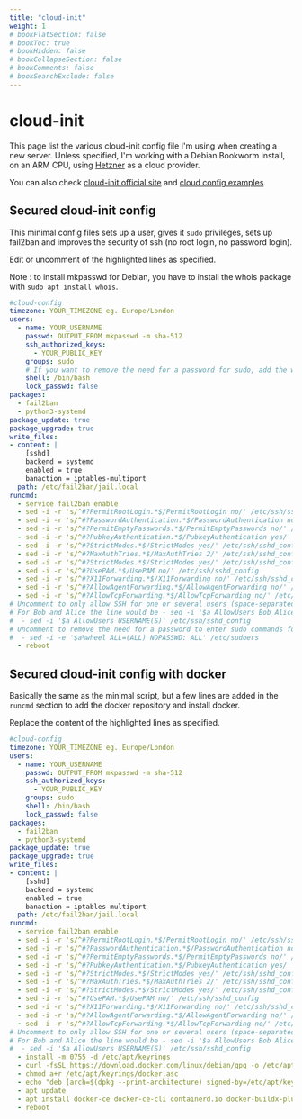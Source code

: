 ```yaml
---
title: "cloud-init"
weight: 1
# bookFlatSection: false
# bookToc: true
# bookHidden: false
# bookCollapseSection: false
# bookComments: false
# bookSearchExclude: false
---
```


# cloud-init

This page list the various cloud-init config file I'm using when creating a new server. Unless specified, I'm working with a Debian Bookworm install, on an ARM CPU, using [Hetzner](https://www.hetzner.com/) as a cloud provider.

You can also check [cloud-init official site](https://cloud-init.io/) and [cloud config examples](https://cloudinit.readthedocs.io/en/latest/reference/examples.html).

## Secured cloud-init config

This minimal config files sets up a user, gives it `sudo` privileges, sets up fail2ban and improves the security of ssh (no root login, no password login).

Edit or uncomment of the highlighted lines as specified.

Note : to install mkpasswd for Debian, you have to install the whois package with `sudo apt install whois`.

```yml {hl_lines=[2,4,5,7,39,41] style=emacs}
#cloud-config
timezone: YOUR_TIMEZONE eg. Europe/London 
users:
  - name: YOUR_USERNAME
    passwd: OUTPUT_FROM mkpasswd -m sha-512
    ssh_authorized_keys:
      - YOUR_PUBLIC_KEY
    groups: sudo 
    # If you want to remove the need for a password for sudo, add the wheel group as such : groups: sudo, wheel
    shell: /bin/bash
    lock_passwd: false
packages:
  - fail2ban
  - python3-systemd
package_update: true
package_upgrade: true
write_files:
- content: |
    [sshd]
    backend = systemd
    enabled = true
    banaction = iptables-multiport
  path: /etc/fail2ban/jail.local
runcmd:
  - service fail2ban enable
  - sed -i -r 's/^#?PermitRootLogin.*$/PermitRootLogin no/' /etc/ssh/sshd_config
  - sed -i -r 's/^#?PasswordAuthentication.*$/PasswordAuthentication no/' /etc/ssh/sshd_config 
  - sed -i -r 's/^#?PermitEmptyPasswords.*$/PermitEmptyPasswords no/' /etc/ssh/sshd_config 
  - sed -i -r 's/^#?PubkeyAuthentication.*$/PubkeyAuthentication yes/' /etc/ssh/sshd_config  
  - sed -i -r 's/^#?StrictModes.*$/StrictModes yes/' /etc/ssh/sshd_config 
  - sed -i -r 's/^#?MaxAuthTries.*$/MaxAuthTries 2/' /etc/ssh/sshd_config 
  - sed -i -r 's/^#?StrictModes.*$/StrictModes yes/' /etc/ssh/sshd_config 
  - sed -i -r 's/^#?UsePAM.*$/UsePAM no/' /etc/ssh/sshd_config  
  - sed -i -r 's/^#?X11Forwarding.*$/X11Forwarding no/' /etc/ssh/sshd_config    
  - sed -i -r 's/^#?AllowAgentForwarding.*$/AllowAgentForwarding no/' /etc/ssh/sshd_config    
  - sed -i -r 's/^#?AllowTcpForwarding.*$/AllowTcpForwarding no/' /etc/ssh/sshd_config    
# Uncomment to only allow SSH for one or several users (space-separated)
# For Bob and Alice the line would be - sed -i '$a AllowUsers Bob Alice' /etc/ssh/sshd_config 
#  - sed -i '$a AllowUsers USERNAME(S)' /etc/ssh/sshd_config 
# Uncomment to remove the need for a password to enter sudo commands for the wheel group 
#  - sed -i -e '$a%wheel ALL=(ALL) NOPASSWD: ALL' /etc/sudoers
  - reboot
```

## Secured cloud-init config with docker

Basically the same as the minimal script, but a few lines are added in the ```runcmd``` section to add the docker repository and install docker.

Replace the content of the highlighted lines as specified.

```yml {hl_lines=[2,4,5,7,38] style=emacs}
#cloud-config
timezone: YOUR_TIMEZONE eg. Europe/London 
users:
  - name: YOUR_USERNAME
    passwd: OUTPUT_FROM mkpasswd -m sha-512
    ssh_authorized_keys:
      - YOUR_PUBLIC_KEY
    groups: sudo
    shell: /bin/bash
    lock_passwd: false
packages:
  - fail2ban
  - python3-systemd
package_update: true
package_upgrade: true
write_files:
- content: |
    [sshd]
    backend = systemd
    enabled = true
    banaction = iptables-multiport
  path: /etc/fail2ban/jail.local
runcmd:
  - service fail2ban enable
  - sed -i -r 's/^#?PermitRootLogin.*$/PermitRootLogin no/' /etc/ssh/sshd_config
  - sed -i -r 's/^#?PasswordAuthentication.*$/PasswordAuthentication no/' /etc/ssh/sshd_config 
  - sed -i -r 's/^#?PermitEmptyPasswords.*$/PermitEmptyPasswords no/' /etc/ssh/sshd_config 
  - sed -i -r 's/^#?PubkeyAuthentication.*$/PubkeyAuthentication yes/' /etc/ssh/sshd_config  
  - sed -i -r 's/^#?StrictModes.*$/StrictModes yes/' /etc/ssh/sshd_config 
  - sed -i -r 's/^#?MaxAuthTries.*$/MaxAuthTries 2/' /etc/ssh/sshd_config 
  - sed -i -r 's/^#?StrictModes.*$/StrictModes yes/' /etc/ssh/sshd_config 
  - sed -i -r 's/^#?UsePAM.*$/UsePAM no/' /etc/ssh/sshd_config  
  - sed -i -r 's/^#?X11Forwarding.*$/X11Forwarding no/' /etc/ssh/sshd_config    
  - sed -i -r 's/^#?AllowAgentForwarding.*$/AllowAgentForwarding no/' /etc/ssh/sshd_config    
  - sed -i -r 's/^#?AllowTcpForwarding.*$/AllowTcpForwarding no/' /etc/ssh/sshd_config    
# Uncomment to only allow SSH for one or several users (space-separated)
# For Bob and Alice the line would be - sed -i '$a AllowUsers Bob Alice' /etc/ssh/sshd_config 
#  - sed -i '$a AllowUsers USERNAME(S)' /etc/ssh/sshd_config 
  - install -m 0755 -d /etc/apt/keyrings
  - curl -fsSL https://download.docker.com/linux/debian/gpg -o /etc/apt/keyrings/docker.asc
  - chmod a+r /etc/apt/keyrings/docker.asc
  - echo "deb [arch=$(dpkg --print-architecture) signed-by=/etc/apt/keyrings/docker.asc] https://download.docker.com/linux/debian $(. /etc/os-release && echo "$VERSION_CODENAME") stable" | tee /etc/apt/sources.list.d/docker.list > /dev/null
  - apt update
  - apt install docker-ce docker-ce-cli containerd.io docker-buildx-plugin docker-compose-plugin
  - reboot
```
